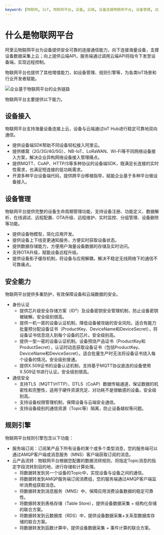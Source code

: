 ```yaml
---
keyword: [物联网, IoT, 物联网平台, 设备, 云端, 设备连接物联网平台, 设备管理, 远程控制设备]
---
```


# 什么是物联网平台

阿里云物联网平台为设备提供安全可靠的连接通信能力，向下连接海量设备，支撑设备数据采集上云；向上提供云端API，服务端通过调用云端API将指令下发至设备端，实现远程控制。

物联网平台也提供了其他增值能力，如设备管理、规则引擎等，为各类IoT场景和行业开发者赋能。

![企业基于物联网平台的业务链路](https://static-aliyun-doc.oss-cn-hangzhou.aliyuncs.com/assets/img/zh-CN/5504449951/p132750.png)

物联网平台主要提供以下能力。

## 设备接入

物联网平台支持海量设备连接上云，设备与云端通过IoT Hub进行稳定可靠地双向通信。

-   提供设备端SDK帮助不同设备轻松接入阿里云。
-   提供蜂窝（2G/3G/4G/5G）、NB-IoT、LoRaWAN、Wi-Fi等不同网络设备接入方案，解决企业异构网络设备接入管理痛点。
-   提供MQTT、CoAP、HTTP/S等多种协议的设备端SDK，既满足长连接的实时性需求，也满足短连接的低功耗需求。
-   开源多种平台设备端代码，提供跨平台移植指导，赋能企业基于多种平台做设备接入。

## 设备管理

物联网平台提供完整的设备生命周期管理功能，支持设备注册、功能定义、数据解析、在线调试、远程配置、OTA升级、远程维护、实时监控、分组管理、设备删除等功能。

-   提供设备物模型，简化应用开发。
-   提供设备上下线变更通知服务，方便实时获取设备状态。
-   提供数据存储能力，方便用户海量设备数据的存储及实时访问。
-   支持OTA升级，赋能设备远程升级。
-   提供设备影子缓存机制，将设备与应用解耦，解决不稳定无线网络下的通信不可靠痛点。

## 安全能力

物联网平台提供多重防护，有效保障设备和云端数据的安全。

-   身份认证
    -   提供芯片级安全存储方案（ID²）及设备密钥安全管理机制，防止设备密钥被破解。安全级别很高。
    -   提供一机一密的设备认证机制，降低设备被攻破的安全风险。适合有能力批量预分配设备证书（ProductKey、DeviceName和DeviceSecret），将设备证书信息烧入到每个设备的芯片。安全级别高。
    -   提供一型一密的设备认证机制。设备预烧产品证书（ProductKey和ProductSecret），认证时动态获取设备证书（包括ProductKey、DeviceName和DeviceSecret）。适合批量生产时无法将设备证书烧入每个设备的情况。安全级别普通。
    -   提供X.509证书的设备认证机制，支持基于MQTT协议直连的设备使用X.509证书进行认证。安全级别很高。
-   通信安全
    -   支持TLS（MQTT\\HTTP）、DTLS（CoAP）数据传输通道，保证数据的机密性和完整性，适用于硬件资源充足、对功耗不是很敏感的设备。安全级别高。
    -   支持设备权限管理机制，保障设备与云端安全通信。
    -   支持设备级别的通信资源（Topic等）隔离，防止设备越权等问题。

## 规则引擎

物联网平台规则引擎包含以下功能：

-   服务端订阅：订阅某产品下所有设备的某个或多个类型消息，您的服务端可以通过AMQP客户端或消息服务（MNS）客户端获取订阅的消息。
-   云产品流转：物联网平台根据您配置的数据流转规则，将指定Topic消息的指定字段流转到目的地，进行存储和计算处理。
    -   将数据转发到另一个设备的Topic中，实现设备与设备之间的通信。
    -   将数据转发到AMQP服务端订阅消费组，您的服务端通过AMQP客户端监听消费组获取消息。
    -   将数据转发到消息服务（MNS）中，保障应用消费设备数据的稳定可靠性。
    -   将数据转发到表格存储（Table Store），提供设备数据采集 + 结构化存储的联合方案。
    -   将数据转发到云数据库（RDS）中，提供设备数据采集+关系型数据库存储的联合方案。
    -   将数据转发到函数计算中，提供设备数据采集 + 事件计算的联合方案。


